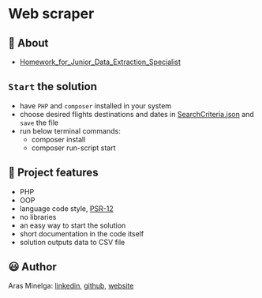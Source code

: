 # Web scraper

## 🌟 About

- [Homework_for_Junior_Data_Extraction_Specialist](Homework.pdf)

## `Start` the solution

-   have `PHP` and `composer` installed in your system
-   choose desired flights destinations and dates in [SearchCriteria.json](./public/search_criteria.json) and `save` the file
-   run below terminal commands:
    -   composer install
    -   composer run-script start

## 🎯 Project features

-   PHP
-   OOP
-   language code style, [PSR-12](https://www.php-fig.org/psr/psr-12/)
-   no libraries
-   an easy way to start the solution
-   short documentation in the code itself
-   solution outputs data to CSV file

## 😃 Author

Aras Minelga: [linkedin](https://www.linkedin.com/in/aras-minelga/), [github](https://github.com/Dirigentas), [website](https://aras.website/)